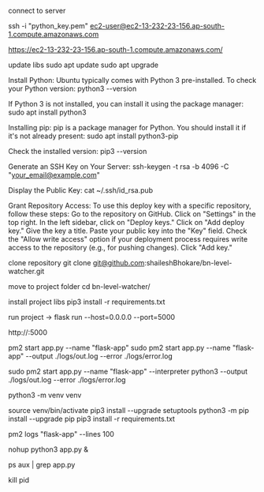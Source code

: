 connect to server

[//]: # (ssh -i ./python_key.pem ubuntu@65.2.30.207)
ssh -i "python_key.pem" ec2-user@ec2-13-232-23-156.ap-south-1.compute.amazonaws.com

https://ec2-13-232-23-156.ap-south-1.compute.amazonaws.com/

update libs
sudo apt update
sudo apt upgrade

Install Python:
Ubuntu typically comes with Python 3 pre-installed. To check your Python version:
python3 --version

If Python 3 is not installed, you can install it using the package manager:
sudo apt install python3

Installing pip:
pip is a package manager for Python. You should install it if it's not already present:
sudo apt install python3-pip

Check the installed version:
pip3 --version

[//]: # (we need to do this to link github account with server so we can clone code)

Generate an SSH Key on Your Server:
ssh-keygen -t rsa -b 4096 -C "your_email@example.com"

Display the Public Key:
cat ~/.ssh/id_rsa.pub

Grant Repository Access:
To use this deploy key with a specific repository, follow these steps:
Go to the repository on GitHub.
Click on "Settings" in the top right.
In the left sidebar, click on "Deploy keys."
Click on "Add deploy key."
Give the key a title.
Paste your public key into the "Key" field.
Check the "Allow write access" option if your deployment process requires write access to the repository (e.g., for pushing changes).
Click "Add key."

clone repository
git clone git@github.com:shaileshBhokare/bn-level-watcher.git

move to project folder
cd bn-level-watcher/

install project libs
pip3 install -r requirements.txt

run project -> 
flask run --host=0.0.0.0 --port=5000

http://<server-ip>:5000

pm2 start app.py --name "flask-app"
sudo pm2 start app.py --name "flask-app" --output ./logs/out.log --error ./logs/error.log

sudo pm2 start app.py --name "flask-app" --interpreter python3 --output ./logs/out.log --error ./logs/error.log


python3 -m venv venv

source venv/bin/activate
pip3 install --upgrade setuptools
python3 -m pip install --upgrade pip
pip3 install -r requirements.txt

pm2 logs "flask-app" --lines 100

nohup python3 app.py &

ps aux | grep app.py

kill pid
